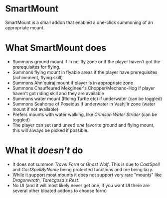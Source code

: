 # SmartMount
SmartMount is a small addon that enabled a one-click summoning of an appropriate mount.

# What SmartMount does
* Summons ground mount if in no-fly zone or if the player haven't got the prerequisites for flying.
* Summons flying mount in flyable areas if the player have prerequisites (achivement, flying skill)
* Summons Ahn'quiraj mount if player is in appropriate zone
* Summons Chauffeured Mekgineer's Chopper/Mechano-Hog if player haven't got riding skill and they are available
* Summons water mount (Riding Turtle etc) if underwater (can be toggled)
* Summons Seahorse of Poseidus if underwater in Vashj'ir zone (water mount if not available)
* Prefers mounts with water walking, like _Crimson Water Strider_ (can be toggled)
* The player can set (and unset) _one_ favorite ground and flying mount, this will always be picked if possible.

# What it _doesn't_ do
* It does not summon _Travel Form_ or _Ghost Wolf_. This is due to _CastSpell_ and _CastSpellByName_ being protected functions and me being lazy.
* While it support most mounts it does not support very rare "mounts" like _Dragonwrath, Tarecgosa's Rest_.
* No UI (and it will most likely never get one, if you want UI there are several other bloated addons to choose form)
